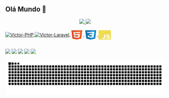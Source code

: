 ## Olá Mundo 👋

<div align="center">
  <a href="https://github.com/victorsoles">
  <img height="175em" src="https://github-readme-stats.vercel.app/api?username=victorsoles&show_icons=true&theme=algolia&include_all_commits=true&count_private=true"/>
  <img height="175em" src="https://github-readme-stats.vercel.app/api/top-langs/?username=victorsoles&layout=compact&langs_count=7&theme=algolia"/>
</div>

<div style="display: inline_block"><br>
  <img align="center" alt="Victor-PHP" height="30" width="40" src="https://cdn.jsdelivr.net/gh/devicons/devicon/icons/php/php-plain.svg">
  <img align="center" alt="Victor-Laravel" height="30" width="40" src="https://cdn.jsdelivr.net/gh/devicons/devicon/icons/laravel/laravel-plain.svg">
  <img align="center" alt="Victor-HTML" height="30" width="40" src="https://raw.githubusercontent.com/devicons/devicon/master/icons/html5/html5-original.svg">
  <img align="center" alt="Victor-CSS" height="30" width="40" src="https://raw.githubusercontent.com/devicons/devicon/master/icons/css3/css3-original.svg">
  <img align="center" alt="Victor-Js" height="30" width="40" src="https://raw.githubusercontent.com/devicons/devicon/master/icons/javascript/javascript-plain.svg">
</div>
  
##
 
<div>
  
  <a href="https://api.whatsapp.com/send?phone=5518996963987" target="_blank"><img src="https://img.shields.io/badge/WhatsApp-25D366?style=for-the-badge&logo=whatsapp&logoColor=white" target="_blank"></a>
  <a href="https://t.me/victorsoles" target="_blank"><img src="https://img.shields.io/badge/Telegram-2CA5E0?style=for-the-badge&logo=telegram&logoColor=white" target="_blank"></a>
  <a href="https://instagram.com/victorsolles" target="_blank"><img src="https://img.shields.io/badge/-Instagram-%23E4405F?style=for-the-badge&logo=instagram&logoColor=white" target="_blank"></a>
 <a href="https://https://discord.gg/MxenQKHJ" target="_blank"><img src="https://img.shields.io/badge/Discord-7289DA?style=for-the-badge&logo=discord&logoColor=white" target="_blank"></a> 
  <a href = "mailto:victorsoles09@gmail.com"><img src="https://img.shields.io/badge/Gmail-D14836?style=for-the-badge&logo=gmail&logoColor=white" target="_blank"></a>
 
  ![Snake animation](https://github.com/victorsoles/victorsoles/blob/output/github-contribution-grid-snake.svg)
 
</div>
   

